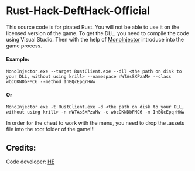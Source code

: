 # Rust-Hack-DeftHack-Official
 
This source code is for pirated Rust. 
You will not be able to use it on the licensed version of the game. 
To get the DLL, you need to compile the code using Visual Studio.
Then with the help of [MonoInjector](https://github.com/Michidu/MonoInjector) introduce into the game process.

#### Example:
`MonoInjector.exe --target RustClient.exe --dll <the path on disk to your DLL, without using krill> --namespace nWTAsSXPzaMv --class wbcOKNDbFMC6 --method InBQcEpqrHWw`

#### Or

`MonoInjector.exe -t RustClient.exe -d <the path on disk to your DLL, without using krill> -n nWTAsSXPzaMv -c wbcOKNDbFMC6 -m InBQcEpqrHWw`

In order for the cheat to work with the menu, you need to drop the .assets file into the root folder of the game!!!
 
## Credits:

Code developer:   [HE](https://vk.com/id439734993 "i fuck your mom")
